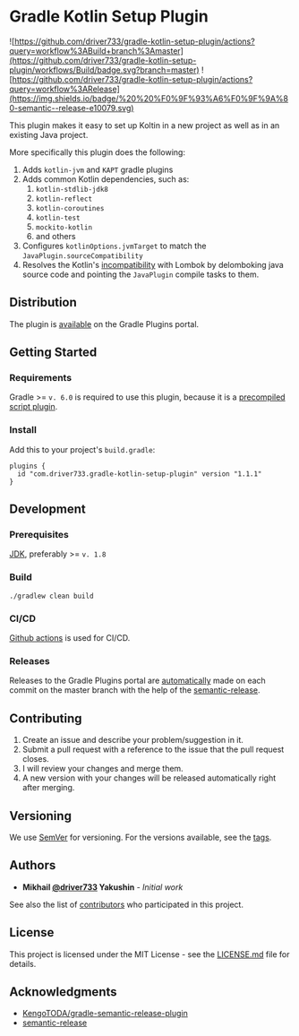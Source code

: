 # Gradle Kotlin Setup Plugin

![https://github.com/driver733/gradle-kotlin-setup-plugin/actions?query=workflow%3ABuild+branch%3Amaster](https://github.com/driver733/gradle-kotlin-setup-plugin/workflows/Build/badge.svg?branch=master)
![https://github.com/driver733/gradle-kotlin-setup-plugin/actions?query=workflow%3ARelease](https://img.shields.io/badge/%20%20%F0%9F%93%A6%F0%9F%9A%80-semantic--release-e10079.svg)

This plugin makes it easy to set up Koltin in a new project as well as in an existing Java project.

More specifically this plugin does the following:

1. Adds `kotlin-jvm` and `KAPT` gradle plugins
2. Adds common Kotlin dependencies, such as:
    1. `kotlin-stdlib-jdk8`
    2. `kotlin-reflect`
    3. `kotlin-coroutines`
    4. `kotlin-test`
    5. `mockito-kotlin`
    6. and others
3. Configures `kotlinOptions.jvmTarget` to match the `JavaPlugin.sourceCompatibility`
4. Resolves the Kotlin's [incompatibility](https://stackoverflow.com/a/35530223/2441104) with Lombok by delomboking
java source code and pointing the `JavaPlugin` compile tasks to them.

## Distribution

The plugin is [available](https://plugins.gradle.org/plugin/com.driver733.gradle-kotlin-setup-plugin) on the Gradle Plugins portal.

## Getting Started

### Requirements

Gradle >= `v. 6.0` is required to use this plugin, because it is a [precompiled script plugin](https://docs.gradle.org/current/userguide/kotlin_dsl.html#kotdsl:precompiled_plugins).

### Install

Add this to your project's `build.gradle`:

```
plugins {
  id "com.driver733.gradle-kotlin-setup-plugin" version "1.1.1"
}
```

## Development

### Prerequisites

[JDK](https://stackoverflow.com/a/52524114/2441104), preferably >= `v. 1.8`

### Build

```
./gradlew clean build
```

### CI/CD

[Github actions](https://github.com/driver733/gradle-kotlin-setup-plugin/actions) is used for CI/CD.

### Releases

Releases to the Gradle Plugins portal are [automatically](https://github.com/driver733/gradle-kotlin-setup-plugin/actions?query=workflow%3ARelease) made on each commit on the master branch with the help of the [semantic-release](https://github.com/semantic-release/semantic-release).

## Contributing

1. Create an issue and describe your problem/suggestion in it.
2. Submit a pull request with a reference to the issue that the pull request closes.
3. I will review your changes and merge them.
4. A new version with your changes will be released automatically right after merging.

## Versioning

We use [SemVer](http://semver.org/) for versioning. For the versions available, see the [tags](https://github.com/driver733/gradle-kotlin-setup-plugin/tags). 

## Authors

* **Mikhail [@driver733](https://www.driver733.com) Yakushin** - *Initial work*

See also the list of [contributors](https://github.com/driver733/gradle-kotlin-setup-plugin/graphs/contributors) who participated in this project.

## License

This project is licensed under the MIT License - see the [LICENSE.md](https://github.com/driver733/gradle-kotlin-setup-plugin/blob/master/LICENSE) file for details.

## Acknowledgments

* [KengoTODA/gradle-semantic-release-plugin](https://github.com/KengoTODA/gradle-semantic-release-plugin)
* [semantic-release](https://github.com/semantic-release/semantic-release)
